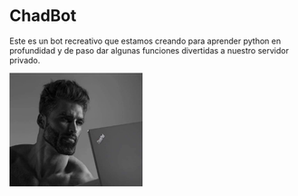 # ChadBot

Este es un bot recreativo que estamos creando para aprender python en profundidad y de paso dar algunas funciones divertidas a nuestro servidor privado.

<img src="./assets/Chad.jpeg" style="height: 200px;"/>
